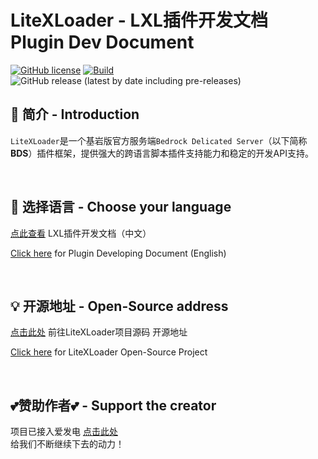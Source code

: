 # LiteXLoader - LXL插件开发文档  Plugin Dev Document 

[![GitHub license](https://img.shields.io/github/license/LiteLDev/LiteXLoader)](https://github.com/LiteLDev/LiteXLoader/blob/main/LICENSE)
[![Build](https://img.shields.io/badge/build-passing-brightgreen)](#)
![GitHub release (latest by date including pre-releases)](https://img.shields.io/github/v/release/LiteLDev/LiteXLoader?include_prereleases)

## 🎨 简介 - Introduction
`LiteXLoader`是一个基岩版官方服务端`Bedrock Delicated Server`（以下简称**BDS**）插件框架，提供强大的跨语言脚本插件支持能力和稳定的开发API支持。  

<br>

## 🎯 选择语言 - Choose your language
[点此查看]() LXL插件开发文档（中文）

[Click here]() for Plugin Developing Document (English)

<br>

## 💡 开源地址 - Open-Source address
[点击此处]() 前往LiteXLoader项目源码 开源地址

[Click here]() for LiteXLoader Open-Source Project

<br>

## 💕赞助作者💕 - Support the creator
项目已接入爱发电 [点击此处](https://afdian.net/@LiteXLoader?tab=home)   
给我们不断继续下去的动力！  